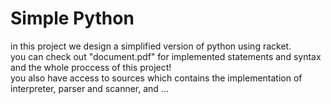 # Simple Python
in this project we design a simplified version of python using racket. <br>
you can check out "document.pdf" for implemented statements and syntax and the whole proccess of this project! <br>
you also have access to sources which contains the implementation of interpreter, parser and scanner, and ...
